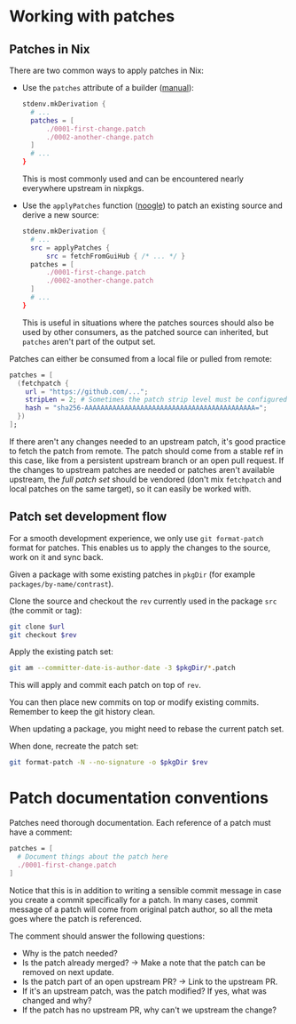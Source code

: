 # Working with patches

## Patches in Nix

There are two common ways to apply patches in Nix:

- Use the `patches` attribute of a builder ([manual](https://nixos.org/manual/nixpkgs/unstable/#var-stdenv-patches)):

  ```nix
  stdenv.mkDerivation {
    # ...
    patches = [
        ./0001-first-change.patch
        ./0002-another-change.patch
    ]
    # ...
  }
  ```
  This is most commonly used and can be encountered nearly everywhere upstream in nixpkgs.

- Use the `applyPatches` function ([noogle](https://noogle.dev/f/pkgs/applyPatches)) to patch an existing source and derive a new source:

  ```nix
  stdenv.mkDerivation {
    # ...
    src = applyPatches {
        src = fetchFromGuiHub { /* ... */ }
    patches = [
        ./0001-first-change.patch
        ./0002-another-change.patch
    ]
    # ...
  }
  ```

  This is useful in situations where the patches sources should also be used by other consumers, as the
  patched source can inherited, but `patches` aren't part of the output set.

Patches can either be consumed from a local file or pulled from remote:

```nix
patches = [
  (fetchpatch {
    url = "https://github.com/...";
    stripLen = 2; # Sometimes the patch strip level must be configured
    hash = "sha256-AAAAAAAAAAAAAAAAAAAAAAAAAAAAAAAAAAAAAAAAAAA=";
  })
];
```

If there aren't any changes needed to an upstream patch, it's good practice to fetch the patch from remote.
The patch should come from a stable ref in this case, like from a persistent upstream branch or an open pull request.
If the changes to upstream patches are needed or patches aren't available upstream, the
*full patch set* should be vendored (don't mix `fetchpatch` and local patches on the same target), so it can easily be worked with.

## Patch set development flow

For a smooth development experience, we only use `git format-patch` format for patches. This enables us
to apply the changes to the source, work on it and sync back.

Given a package with some existing patches in `pkgDir` (for example `packages/by-name/contrast`).

Clone the source and checkout the `rev` currently used in the package `src` (the commit or tag):

```sh
git clone $url
git checkout $rev
```

Apply the existing patch set:

```sh
git am --committer-date-is-author-date -3 $pkgDir/*.patch
```

This will apply and commit each patch on top of `rev`.

You can then place new commits on top or modify existing commits. Remember to keep the git history clean.

When updating a package, you might need to rebase the current patch set.

When done, recreate the patch set:

```sh
git format-patch -N --no-signature -o $pkgDir $rev
```

# Patch documentation conventions

Patches need thorough documentation. Each reference of a patch must have a comment:

```nix
patches = [
  # Document things about the patch here
  ./0001-first-change.patch
]
```

Notice that this is in addition to writing a sensible commit message in case you create
a commit specifically for a patch. In many cases, commit message of a patch will come from
original patch author, so all the meta goes where the patch is referenced.

The comment should answer the following questions:

- Why is the patch needed?
- Is the patch already merged? -> Make a note that the patch can be removed on next update.
- Is the patch part of an open upstream PR? -> Link to the upstream PR.
- If it's an upstream patch, was the patch modified? If yes, what was changed and why?
- If the patch has no upstream PR, why can't we upstream the change?
